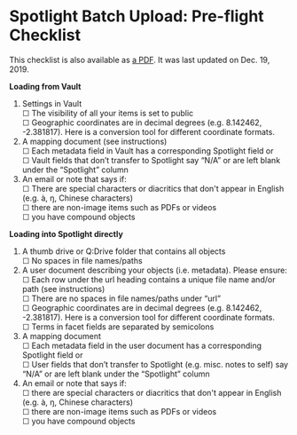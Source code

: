 # Spotlight Batch Upload: Pre-flight Checklist
This checklist is also available as [a PDF](pre-flight_checklist_2019-12-19.pdf). It was last updated on Dec. 19, 2019.


**Loading from Vault**
1.	Settings in Vault  
    ☐ The visibility of all your items is set to public  
    ☐ Geographic coordinates are in decimal degrees (e.g. 8.142462, -2.381817). Here is a conversion tool for different coordinate formats.
2.	A mapping document (see instructions)  
    ☐ Each metadata field in Vault has a corresponding Spotlight field or  
    ☐ Vault fields that don’t transfer to Spotlight say “N/A” or are left blank under the “Spotlight” column
3.	An email or note that says if:  
    ☐ There are special characters or diacritics that don't appear in English (e.g. à, ŋ, Chinese characters)  
    ☐ there are non-image items such as PDFs or videos  
    ☐ you have compound objects

**Loading into Spotlight directly**
1.	A thumb drive or Q:Drive folder that contains all objects  
    ☐ No spaces in file names/paths
2.	A user document describing your objects (i.e. metadata). Please ensure:  
    ☐ Each row under the url heading contains a unique file name and/or path (see instructions)  
    ☐ There are no spaces in file names/paths under “url”  
    ☐ Geographic coordinates are in decimal degrees (e.g. 8.142462,
-2.381817). Here is a conversion tool for different coordinate formats.  
    ☐ Terms in facet fields are separated by semicolons
3. A mapping document  
  ☐ Each metadata field in the user document has a corresponding Spotlight field or  
  ☐ User fields that don’t transfer to Spotlight (e.g. misc. notes to self) say “N/A” or are left blank under the “Spotlight” column  
4. An email or note that says if:  
  ☐ there are special characters or diacritics that don't appear in English (e.g. à, ŋ, Chinese characters)  
  ☐ there are non-image items such as PDFs or videos  
  ☐ you have compound objects
